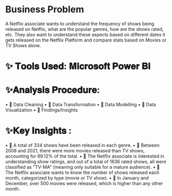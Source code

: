 # Business Problem


A Netflix associate wants to understand the frequency of shows being released on Netflix, what are the popular genres, how are the shows rated, etc. They also want to understand these aspects based on different dates it gets released on the Netflix Platform and compare stats based on Movies or TV Shows alone.

# ✨ 𝐓𝐨𝐨𝐥𝐬 𝐔𝐬𝐞𝐝: 𝐌𝐢𝐜𝐫𝐨𝐬𝐨𝐟𝐭 𝐏𝐨𝐰𝐞𝐫 𝐁𝐢
# ✨𝐀𝐧𝐚𝐥𝐲𝐬𝐢𝐬 𝐏𝐫𝐨𝐜𝐞𝐝𝐮𝐫𝐞:
• 🍁 Data Cleaning
• 🍁 Data Transformation
• 🍁 Data Modelling
• 🍁 Data Visualization
• 🍁 Findings/Insights
# ✨𝐊𝐞𝐲 𝐈𝐧𝐬𝐢𝐠𝐡𝐭𝐬 :
• 🍁 A total of 334 shows have been released in each genre.
• 🍁 Between 2008 and 2021, there were more movies released than TV shows, accounting for 69.12% of the total.
• 🍁 The Netflix associate is interested in understanding show ratings, and out of a total of 1836 rated shows, all were classified as "TV-MA" (meaning only suitable for a mature audience).
• 🍁 The Netflix associate wants to know the number of shows released each month, categorized by type (movie or TV show).
• 🍁 In January and December, over 500 movies were released, which is higher than any other month.
